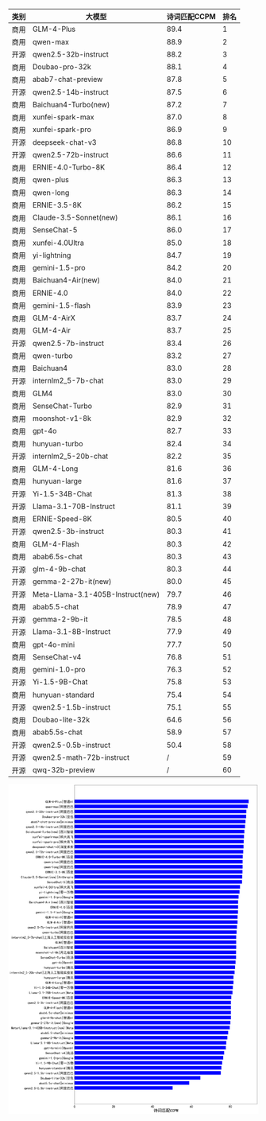
| 类别 | 大模型                         | 诗词匹配CCPM | 排名 |
|-----|------------------------------|---------|----|
|商用|GLM-4-Plus|89.4|1|
|商用|qwen-max|88.9|2|
|开源|qwen2.5-32b-instruct|88.2|3|
|商用|Doubao-pro-32k|88.1|4|
|商用|abab7-chat-preview|87.8|5|
|开源|qwen2.5-14b-instruct|87.5|6|
|商用|Baichuan4-Turbo(new)|87.2|7|
|商用|xunfei-spark-max|87.0|8|
|商用|xunfei-spark-pro|86.9|9|
|开源|deepseek-chat-v3|86.8|10|
|开源|qwen2.5-72b-instruct|86.6|11|
|商用|ERNIE-4.0-Turbo-8K|86.4|12|
|商用|qwen-plus|86.3|13|
|商用|qwen-long|86.3|14|
|商用|ERNIE-3.5-8K|86.2|15|
|商用|Claude-3.5-Sonnet(new)|86.1|16|
|商用|SenseChat-5|86.0|17|
|商用|xunfei-4.0Ultra|85.0|18|
|商用|yi-lightning|84.7|19|
|商用|gemini-1.5-pro|84.2|20|
|商用|Baichuan4-Air(new)|84.0|21|
|商用|ERNIE-4.0|84.0|22|
|商用|gemini-1.5-flash|83.9|23|
|商用|GLM-4-AirX|83.7|24|
|商用|GLM-4-Air|83.7|25|
|开源|qwen2.5-7b-instruct|83.4|26|
|商用|qwen-turbo|83.2|27|
|商用|Baichuan4|83.0|28|
|开源|internlm2_5-7b-chat|83.0|29|
|商用|GLM4|83.0|30|
|商用|SenseChat-Turbo|82.9|31|
|商用|moonshot-v1-8k|82.9|32|
|商用|gpt-4o|82.7|33|
|商用|hunyuan-turbo|82.4|34|
|开源|internlm2_5-20b-chat|82.2|35|
|商用|GLM-4-Long|81.6|36|
|商用|hunyuan-large|81.6|37|
|开源|Yi-1.5-34B-Chat|81.3|38|
|开源|Llama-3.1-70B-Instruct|81.1|39|
|商用|ERNIE-Speed-8K|80.5|40|
|开源|qwen2.5-3b-instruct|80.3|41|
|商用|GLM-4-Flash|80.3|42|
|商用|abab6.5s-chat|80.3|43|
|开源|glm-4-9b-chat|80.3|44|
|开源|gemma-2-27b-it(new)|80.0|45|
|开源|Meta-Llama-3.1-405B-Instruct(new)|79.7|46|
|商用|abab5.5-chat|78.9|47|
|开源|gemma-2-9b-it|78.5|48|
|开源|Llama-3.1-8B-Instruct|77.9|49|
|商用|gpt-4o-mini|77.7|50|
|商用|SenseChat-v4|76.8|51|
|商用|gemini-1.0-pro|76.3|52|
|开源|Yi-1.5-9B-Chat|75.8|53|
|商用|hunyuan-standard|75.4|54|
|开源|qwen2.5-1.5b-instruct|75.1|55|
|商用|Doubao-lite-32k|64.6|56|
|商用|abab5.5s-chat|58.9|57|
|开源|qwen2.5-0.5b-instruct|50.4|58|
|开源|qwen2.5-math-72b-instruct|/|59|
|开源|qwq-32b-preview|/|60|


![lin](../pic/ccpm.png)
